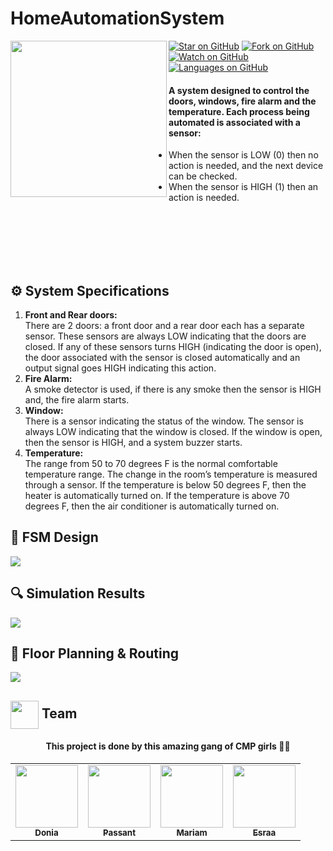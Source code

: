   
# HomeAutomationSystem
<div>

  
 <img src="https://user-images.githubusercontent.com/56982963/148973838-b87b10c7-7a1b-49ec-ba60-50dc6f45b4eb.png" align="left" width="250">
  
  [![Star on GitHub](https://img.shields.io/github/stars/DoniaEsawi/HomeAutomationSystem.svg?style=social)]("https://github.com/DoniaEsawi/HomeAutomationSystem/stargazers")
    [![Fork on GitHub](https://img.shields.io/github/forks/DoniaEsawi/HomeAutomationSystem.svg?style=social)]("https://github.com/DoniaEsawi/HomeAutomationSystem/network/members")
 [![Watch on GitHub](https://img.shields.io/github/watchers/DoniaEsawi/HomeAutomationSystem?style=social)]("https://github.com/DoniaEsawi/HomeAutomationSystem/watchers")
[![Languages on GitHub](https://img.shields.io/github/languages/count/DoniaEsawi/HomeAutomationSystem?style=social)]("")

<h4>A system designed to control the doors, windows, fire alarm and the  temperature. Each process being automated is associated with a sensor: <br/></h4>
<ul><li> When the sensor is LOW (0) then no action is needed, and the next 
  device can be checked.<br/></li>
  <li> When the sensor is HIGH (1) then an action is needed.<br/></li>
</ul>
<br>
<br>
<br>
  
</div>



<br>
<br>



## ⚙ System Specifications

<ol>
  <li>
<b>Front and Rear doors:</b><br/> 
There are 2 doors: a front door and a rear door each has a separate 
sensor. These sensors are always LOW indicating that the doors are 
closed. If any of these sensors turns HIGH (indicating the door is open), 
the door associated with the sensor is closed automatically and an 
output signal goes HIGH indicating this action.</li>
    <li>
      <b>Fire Alarm:</b><br/>
A smoke detector is used, if there is any smoke then the sensor is HIGH 
and, the fire alarm starts.</li>
    <li>
      <b>Window:</b><br/>
There is a sensor indicating the status of the window. The sensor is 
always LOW indicating that the window is closed. If the window is 
open, then the sensor is HIGH, and a system buzzer starts.</li>
    <li>
<b>Temperature:</b><br/>
The range from 50 to 70 degrees F is the normal comfortable 
temperature range. The change in the room’s temperature is measured 
through a sensor. If the temperature is below 50 degrees F, then the 
heater is automatically turned on. If the temperature is above 70 degrees 
F, then the air conditioner is automatically turned on.</li>
  </ol>
  
## 🔄 FSM Design



<img src="https://user-images.githubusercontent.com/56982963/148977954-76eb6eb8-1d97-46b7-baee-9867d55c8f5e.jpg" align ="center"/>


## 🔍 Simulation Results


<img src="https://user-images.githubusercontent.com/56982963/148978118-616e8514-1128-426c-9dd4-95fa1c837710.png" align ="center"/>

## 🔩 Floor Planning & Routing



<img align ="center" src="https://user-images.githubusercontent.com/56982963/148978209-0750b74e-16c0-4143-906d-b7b3970f00bb.png" />


 <h2> <img src="https://raw.githubusercontent.com/seanprashad/slackmoji/master/emoji/blob/blob-high-five.png" width=45px  alt="" align="center"/> Team  
 </h1>

<div align="center">
  <h4>This project is done by this amazing gang of CMP girls 👩‍💻</h4>
<table>
  <tr>
    <td align="center"><a href="https://github.com/DoniaEsawi"><img src="https://avatars.githubusercontent.com/u/56982963?v=4" width="100px;" alt=""/><br /><sub><b>Donia</b></sub></a><br />
    </td>
    <td align="center"><a href="https://github.com/Passant-Abdelgalil"><img src="https://avatars.githubusercontent.com/u/69261710?v=4" width="100px;" alt=""/><br /><sub><b>Passant</b></sub></a><br />
    </td><td align="center"><a href="https://github.com/mariamashraf00"><img src="https://avatars.githubusercontent.com/u/80390555?v=4" width="100px;" alt=""/><br /><sub><b>Mariam</b></sub></a><br />
    </td><td align="center"><a href="https://github.com/esraagamal23"><img src="https://avatars.githubusercontent.com/u/69439108?v=4" width="100px;" alt=""/><br /><sub><b>Esraa</b></sub></a><br />
    </td> 
    </tr>
  </table>
</div>
